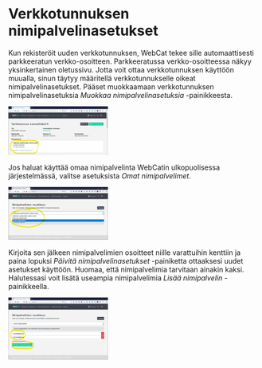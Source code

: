 # Verkkotunnuksen nimipalvelinasetukset

Kun rekisteröit uuden verkkotunnuksen, WebCat tekee sille automaattisesti parkkeeratun verkko-osoitteen. Parkkeeratussa verkko-osoitteessa näkyy yksinkertainen oletussivu. Jotta voit ottaa verkkotunnuksen käyttöön muualla, sinun täytyy määritellä verkkotunnukselle oikeat nimipalvelinasetukset. Pääset muokkaamaan verkkotunnuksen nimipalvelinasetuksia *Muokkaa nimipalvelinasetuksia* -painikkeesta.

<img src="images/domain-nameserver-1-1024x497.png" width="200" />

Jos haluat käyttää omaa nimipalvelinta WebCatin ulkopuolisessa järjestelmässä, valitse asetuksista *Omat nimipalvelimet*.

<img src="images/domain-nameserver-2-1024x544.png" width="200" />

Kirjoita sen jälkeen nimipalvelimien osoitteet niille varattuihin kenttiin ja paina lopuksi *Päivitä nimipalvelinasetukset* -painiketta ottaaksesi uudet asetukset käyttöön. Huomaa, että nimipalvelimia tarvitaan ainakin kaksi. Halutessasi voit lisätä useampia nimipalvelimia *Lisää nimipalvelin* -painikkeella.

<img src="images/domain-nameserver-3-1024x641.png" width="200" />
